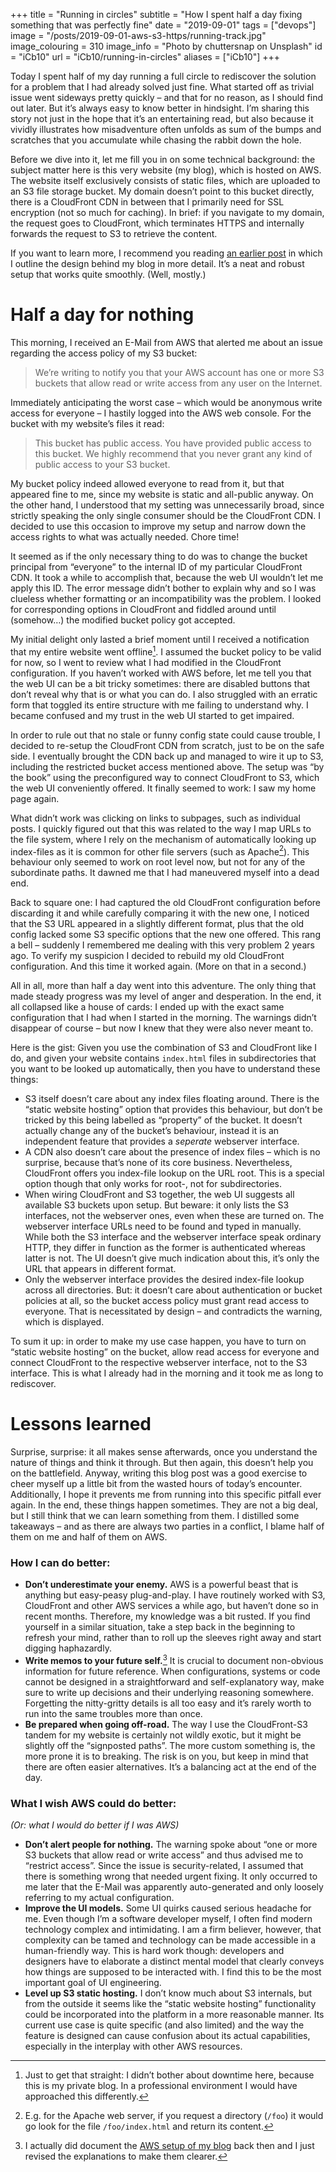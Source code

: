 +++
title = "Running in circles"
subtitle = "How I spent half a day fixing something that was perfectly fine"
date = "2019-09-01"
tags = ["devops"]
image = "/posts/2019-09-01-aws-s3-https/running-track.jpg"
image_colouring = 310
image_info = "Photo by chuttersnap on Unsplash"
id = "iCb10"
url = "iCb10/running-in-circles"
aliases = ["iCb10"]
+++

Today I spent half of my day running a full circle to rediscover the solution for a problem that I had already solved just fine. What started off as trivial issue went sideways pretty quickly – and that for no reason, as I should find out later. But it’s always easy to know better in hindsight. I’m sharing this story not just in the hope that it’s an entertaining read, but also because it vividly illustrates how misadventure often unfolds as sum of the bumps and scratches that you accumulate while chasing the rabbit down the hole.

Before we dive into it, let me fill you in on some technical background: the subject matter here is this very website (my blog), which is hosted on AWS. The website itself exclusively consists of static files, which are uploaded to an S3 file storage bucket. My domain doesn’t point to this bucket directly, there is a CloudFront CDN in between that I primarily need for SSL encryption (not so much for caching). In brief: if you navigate to my domain, the request goes to CloudFront, which terminates HTTPS and internally forwards the request to S3 to retrieve the content.

If you want to learn more, I recommend you reading [an earlier post](/e7ywT/deploying-static-website-to-aws) in which I outline the design behind my blog in more detail. It’s a neat and robust setup that works quite smoothly. (Well, mostly.)

# Half a day for nothing

This morning, I received an E-Mail from AWS that alerted me about an issue regarding the access policy of my S3 bucket:

> We’re writing to notify you that your AWS account has one or more S3 buckets that allow read or write access from any user on the Internet.

Immediately anticipating the worst case – which would be anonymous write access for everyone – I hastily logged into the AWS web console. For the bucket with my website’s files it read:

> This bucket has public access. You have provided public access to this bucket. We highly recommend that you never grant any kind of public access to your S3 bucket.

My bucket policy indeed allowed everyone to read from it, but that appeared fine to me, since my website is static and all-public anyway. On the other hand, I understood that my setting was unnecessarily broad, since strictly speaking the only single consumer should be the CloudFront CDN. I decided to use this occasion to improve my setup and narrow down the access rights to what was actually needed. Chore time!

It seemed as if the only necessary thing to do was to change the bucket principal from “everyone” to the internal ID of my particular CloudFront CDN. It took a while to accomplish that, because the web UI wouldn’t let me apply this ID. The error message didn’t bother to explain why and so I was clueless whether formatting or an incompatibility was the problem. I looked for corresponding options in CloudFront and fiddled around until (somehow…) the modified bucket policy got accepted.

My initial delight only lasted a brief moment until I received a notification that my entire website went offline[^1]. I assumed the bucket policy to be valid for now, so I went to review what I had modified in the CloudFront configuration. If you haven’t worked with AWS before, let me tell you that the web UI can be a bit tricky sometimes: there are disabled buttons that don’t reveal why that is or what you can do. I also struggled with an erratic form that toggled its entire structure with me failing to understand why. I became confused and my trust in the web UI started to get impaired.

In order to rule out that no stale or funny config state could cause trouble, I decided to re-setup the CloudFront CDN from scratch, just to be on the safe side. I eventually brought the CDN back up and managed to wire it up to S3, including the restricted bucket access mentioned above. The setup was “by the book” using the preconfigured way to connect CloudFront to S3, which the web UI conveniently offered. It finally seemed to work: I saw my home page again.

What didn’t work was clicking on links to subpages, such as individual posts. I quickly figured out that this was related to the way I map URLs to the file system, where I rely on the mechanism of automatically looking up index-files as it is common for other file servers (such as Apache[^2]). This behaviour only seemed to work on root level now, but not for any of the subordinate paths. It dawned me that I had maneuvered myself into a dead end.

Back to square one: I had captured the old CloudFront configuration before discarding it and while carefully comparing it with the new one, I noticed that the S3 URL appeared in a slightly different format, plus that the old config lacked some S3 specific options that the new one offered. This rang a bell – suddenly I remembered me dealing with this very problem 2 years ago. To verify my suspicion I decided to rebuild my old CloudFront configuration. And this time it worked again. (More on that in a second.)

All in all, more than half a day went into this adventure. The only thing that made steady progress was my level of anger and desperation. In the end, it all collapsed like a house of cards: I ended up with the exact same configuration that I had when I started in the morning. The warnings didn’t disappear of course – but now I knew that they were also never meant to.

Here is the gist: Given you use the combination of S3 and CloudFront like I do, and given your website contains `index.html` files in subdirectories that you want to be looked up automatically, then you have to understand these things:

- S3 itself doesn’t care about any index files floating around. There is the “static website hosting” option that provides this behaviour, but don’t be tricked by this being labelled as “property” of the bucket. It doesn’t actually change any of the bucket’s behaviour, instead it is an independent feature that provides a *seperate* webserver interface.
- A CDN also doesn’t care about the presence of index files – which is no surprise, because that’s none of its core business. Nevertheless, CloudFront offers you index-file lookup on the URL root. This is a special option though that only works for root-, not for subdirectories.
- When wiring CloudFront and S3 together, the web UI suggests all available S3 buckets upon setup. But beware: it only lists the S3 interfaces, not the webserver ones, even when these are turned on. The webserver interface URLs need to be found and typed in manually. While both the S3 interface and the webserver interface speak ordinary HTTP, they differ in function as the former is authenticated whereas latter is not. The UI doesn’t give much indication about this, it’s only the URL that appears in different format.
- Only the webserver interface provides the desired index-file lookup across all directories. But: it doesn’t care about authentication or bucket policies at all, so the bucket access policy must grant read access to everyone. That is necessitated by design – and contradicts the warning, which is displayed.

To sum it up: in order to make my use case happen, you have to turn on “static website hosting” on the bucket, allow read access for everyone and connect CloudFront to the respective webserver interface, not to the S3 interface. This is what I already had in the morning and it took me as long to rediscover.

# Lessons learned

Surprise, surprise: it all makes sense afterwards, once you understand the nature of things and think it through. But then again, this doesn’t help you on the battlefield. Anyway, writing this blog post was a good exercise to cheer myself up a little bit from the wasted hours of today’s encounter. Additionally, I hope it prevents me from running into this specific pitfall ever again. In the end, these things happen sometimes. They are not a big deal, but I still think that we can learn something from them. I distilled some takeaways – and as there are always two parties in a conflict, I blame half of them on me and half of them on AWS.

### How I can do better:

- **Don’t underestimate your enemy.** AWS is a powerful beast that is anything but easy-peasy plug-and-play. I have routinely worked with S3, CloudFront and other AWS services a while ago, but haven’t done so in recent months. Therefore, my knowledge was a bit rusted. If you find yourself in a similar situation, take a step back in the beginning to refresh your mind, rather than to roll up the sleeves right away and start digging haphazardly.
- **Write memos to your future self.**[^3] It is crucial to document non-obvious information for future reference. When configurations, systems or code cannot be designed in a straightforward and self-explanatory way, make sure to write up decisions and their underlying reasoning somewhere. Forgetting the nitty-gritty details is all too easy and it’s rarely worth to run into the same troubles more than once.
- **Be prepared when going off-road.** The way I use the CloudFront-S3 tandem for my website is certainly not wildly exotic, but it might be slightly off the “signposted paths”. The more custom something is, the more prone it is to breaking. The risk is on you, but keep in mind that there are often easier alternatives. It’s a balancing act at the end of the day.

### What I wish AWS could do better:

*(Or: what I would do better if I was AWS)*

- **Don’t alert people for nothing.** The warning spoke about “one or more S3 buckets that allow read or write access” and thus advised me to “restrict access”. Since the issue is security-related, I assumed that there is something wrong that needed urgent fixing. It only occurred to me later that the E-Mail was apparently auto-generated and only loosely referring to my actual configuration.
- **Improve the UI models.** Some UI quirks caused serious headache for me. Even though I’m a software developer myself, I often find modern technology complex and intimidating. I am a firm believer, however, that complexity can be tamed and technology can be made accessible in a human-friendly way. This is hard work though: developers and designers have to elaborate a distinct mental model that clearly conveys how things are supposed to be interacted with. I find this to be the most important goal of UI engineering.
- **Level up S3 static hosting.** I don’t know much about S3 internals, but from the outside it seems like the “static website hosting” functionality could be incorporated into the platform in a more reasonable manner. Its current use case is quite specific (and also limited) and the way the feature is designed can cause confusion about its actual capabilities, especially in the interplay with other AWS resources.


[^1]: Just to get that straight: I didn’t bother about downtime here, because this is my private blog. In a professional environment I would have approached this differently.
[^2]: E.g. for the Apache web server, if you request a directory (`/foo`) it would go look for the file `/foo/index.html` and return its content.
[^3]: I actually did document the [AWS setup of my blog](/e7ywT/deploying-static-website-to-aws) back then and I just revised the explanations to make them clearer.
